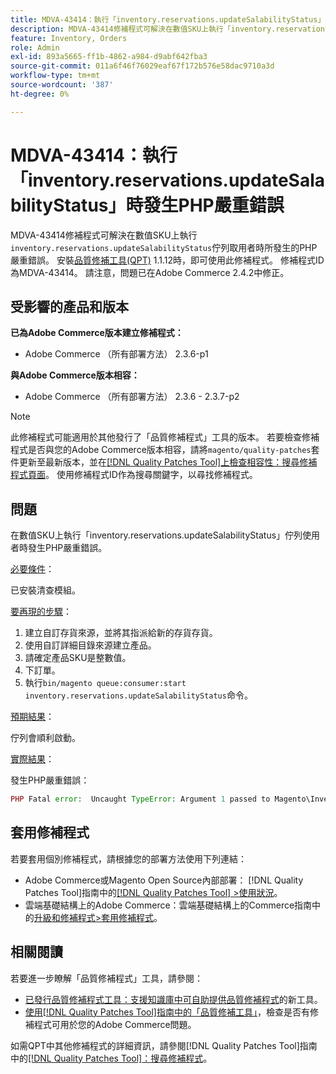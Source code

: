 ```yaml
---
title: MDVA-43414：執行「inventory.reservations.updateSalabilityStatus」時發生PHP嚴重錯誤
description: MDVA-43414修補程式可解決在數值SKU上執行「inventory.reservations.updateSalabilityStatus」佇列使用者時發生的PHP嚴重錯誤。 安裝[Quality Patches Tool (QPT)](https://experienceleague.adobe.com/en/docs/commerce-operations/tools/quality-patches-tool/quality-patches-tool-to-self-serve-quality-patches) 1.1.12後，即可使用此修補程式。 修補程式ID為MDVA-43414。 請注意，問題已在Adobe Commerce 2.4.2中修正。
feature: Inventory, Orders
role: Admin
exl-id: 893a5665-ff1b-4862-a984-d9abf642fba3
source-git-commit: 011a6f46f76029eaf67f172b576e58dac9710a3d
workflow-type: tm+mt
source-wordcount: '387'
ht-degree: 0%

---
```


# MDVA-43414：執行「inventory.reservations.updateSalabilityStatus」時發生PHP嚴重錯誤

MDVA-43414修補程式可解決在數值SKU上執行`inventory.reservations.updateSalabilityStatus`佇列取用者時所發生的PHP嚴重錯誤。 安裝[品質修補工具(QPT)](https://experienceleague.adobe.com/en/docs/commerce-operations/tools/quality-patches-tool/quality-patches-tool-to-self-serve-quality-patches) 1.1.12時，即可使用此修補程式。 修補程式ID為MDVA-43414。 請注意，問題已在Adobe Commerce 2.4.2中修正。

## 受影響的產品和版本

**已為Adobe Commerce版本建立修補程式：**

* Adobe Commerce （所有部署方法） 2.3.6-p1

**與Adobe Commerce版本相容：**

* Adobe Commerce （所有部署方法） 2.3.6 - 2.3.7-p2

>[!NOTE]
>
>此修補程式可能適用於其他發行了「品質修補程式」工具的版本。 若要檢查修補程式是否與您的Adobe Commerce版本相容，請將`magento/quality-patches`套件更新至最新版本，並在[[!DNL Quality Patches Tool]上檢查相容性：搜尋修補程式頁面](https://experienceleague.adobe.com/en/docs/commerce-operations/tools/quality-patches-tool/quality-patches-tool-to-self-serve-quality-patches)。 使用修補程式ID作為搜尋關鍵字，以尋找修補程式。

## 問題

在數值SKU上執行「inventory.reservations.updateSalabilityStatus」佇列使用者時發生PHP嚴重錯誤。

<u>必要條件</u>：

已安裝清查模組。

<u>要再現的步驟</u>：

1. 建立自訂存貨來源，並將其指派給新的存貨存貨。
1. 使用自訂詳細目錄來源建立產品。
1. 請確定產品SKU是整數值。
1. 下訂單。
1. 執行`bin/magento queue:consumer:start inventory.reservations.updateSalabilityStatus`命令。

<u>預期結果</u>：

佇列會順利啟動。

<u>實際結果</u>：

發生PHP嚴重錯誤：

```PHP
PHP Fatal error:  Uncaught TypeError: Argument 1 passed to Magento\InventoryIndexer\Model\Queue\UpdateIndexSalabilityStatus\IndexProcessor::getIndexSalabilityStatus() must be of the type string, int given, called in /vendor/magento/module-inventory-indexer/Model/Queue/UpdateIndexSalabilityStatus/IndexProcessor.php on line 119 and defined in /vendor/magento/module-inventory-indexer/Model/Queue/UpdateIndexSalabilityStatus/IndexProcessor.php:136
```

## 套用修補程式

若要套用個別修補程式，請根據您的部署方法使用下列連結：

* Adobe Commerce或Magento Open Source內部部署： [!DNL Quality Patches Tool]指南中的[[!DNL Quality Patches Tool] >使用狀況](/help/tools/quality-patches-tool/usage.md)。
* 雲端基礎結構上的Adobe Commerce：雲端基礎結構上的Commerce指南中的[升級和修補程式>套用修補程式](https://experienceleague.adobe.com/docs/commerce-cloud-service/user-guide/develop/upgrade/apply-patches.html)。

## 相關閱讀

若要進一步瞭解「品質修補程式」工具，請參閱：

* [已發行品質修補程式工具：支援知識庫中可自助提供品質修補程式](https://experienceleague.adobe.com/en/docs/commerce-operations/tools/quality-patches-tool/quality-patches-tool-to-self-serve-quality-patches)的新工具。
* [使用[!DNL Quality Patches Tool]指南中的「品質修補工具」](/help/tools/quality-patches-tool/patches-available-in-qpt/check-patch-for-magento-issue-with-magento-quality-patches.md)，檢查是否有修補程式可用於您的Adobe Commerce問題。

如需QPT中其他修補程式的詳細資訊，請參閱[!DNL Quality Patches Tool]指南中的[[!DNL Quality Patches Tool]：搜尋修補程式](https://experienceleague.adobe.com/tools/commerce-quality-patches/index.html)。
